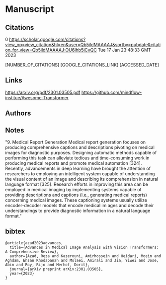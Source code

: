 # Manuscript

## Citations

0
https://scholar.google.com/citations?view_op=view_citation&hl=en&user=Qb5ildMAAAAJ&sortby=pubdate&citation_for_view=Qb5ildMAAAAJ:OU6Ihb5iCvQC
Tue 17 Jan 23:48:33 GMT 2023

[NUMBER_OF_CITATIONS]
[GOOGLE_CITATIONS_LINK]
[ACCESSED_DATE]


## Links 
https://arxiv.org/pdf/2301.03505.pdf 
https://github.com/mindflow-institue/Awesome-Transformer

## Authors 

## Notes

"9. Medical Report Generation
Medical report generation focuses on producing comprehensive captions and descriptions pivoting on medical images for
diagnostic purposes. Designing automatic methods capable of
performing this task can alleviate tedious and time-consuming
work in producing medical reports and promote medical automation [324]. Recently, advancements in deep learning have
brought the attention of researchers to employing an intelligent
system capable of understanding the visual content of an image and describing its comprehension in natural language format [325]. 
Research efforts in improving this area can be employed in medical imaging by implementing systems capable
of providing descriptions and captions (i.e., generating medical
reports) concerning medical images. 
These captioning systems
usually utilize encoder-decoder models that encode medical im
ages and decode their understandings to provide diagnostic information in a natural language format."


## bibtex 
```
@article{azad2023advances,
  title={Advances in Medical Image Analysis with Vision Transformers: A Comprehensive Review},
  author={Azad, Reza and Kazerouni, Amirhossein and Heidari, Moein and Aghdam, Ehsan Khodapanah and Molaei, Amirali and Jia, Yiwei and Jose, Abin and Roy, Rijo and Merhof, Dorit},
  journal={arXiv preprint arXiv:2301.03505},
  year={2023}
}
```
